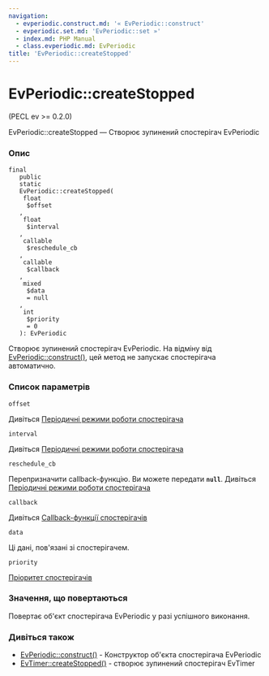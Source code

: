 ```yaml
---
navigation:
  - evperiodic.construct.md: '« EvPeriodic::construct'
  - evperiodic.set.md: 'EvPeriodic::set »'
  - index.md: PHP Manual
  - class.evperiodic.md: EvPeriodic
title: 'EvPeriodic::createStopped'
---
```

# EvPeriodic::createStopped

(PECL ev >= 0.2.0)

EvPeriodic::createStopped — Створює зупинений спостерігач EvPeriodic

### Опис

```methodsynopsis
final
   public
   static
   EvPeriodic::createStopped(    
    float
     $offset
   ,    
    float
     $interval
   ,    
    callable
     $reschedule_cb
   ,    
    callable
     $callback
   ,    
    mixed
     $data
     = null
   ,    
    int
     $priority
     = 0
   ): EvPeriodic
```

Створює зупинений спостерігач EvPeriodic. На відміну від [EvPeriodic::construct()](evperiodic.construct.md), цей метод не запускає спостерігача автоматично.

### Список параметрів

`offset`

Дивіться [Періодичні режими роботи спостерігача](ev.periodic-modes.md)

`interval`

Дивіться [Періодичні режими роботи спостерігача](ev.periodic-modes.md)

`reschedule_cb`

Перепризначити callback-функцію. Ви можете передати **`null`**. Дивіться [Періодичні режими роботи спостерігача](ev.periodic-modes.md)

`callback`

Дивіться [Callback-функції спостерігачів](ev.watcher-callbacks.md)

`data`

Ці дані, пов'язані зі спостерігачем.

`priority`

[Пріоритет спостерігачів](class.ev.md#ev.constants.watcher-pri)

### Значення, що повертаються

Повертає об'єкт спостерігача EvPeriodic у разі успішного виконання.

### Дивіться також

-   [EvPeriodic::construct()](evperiodic.construct.md) - Конструктор об'єкта спостерігача EvPeriodic
-   [EvTimer::createStopped()](evtimer.createstopped.md) - створює зупинений спостерігач EvTimer
